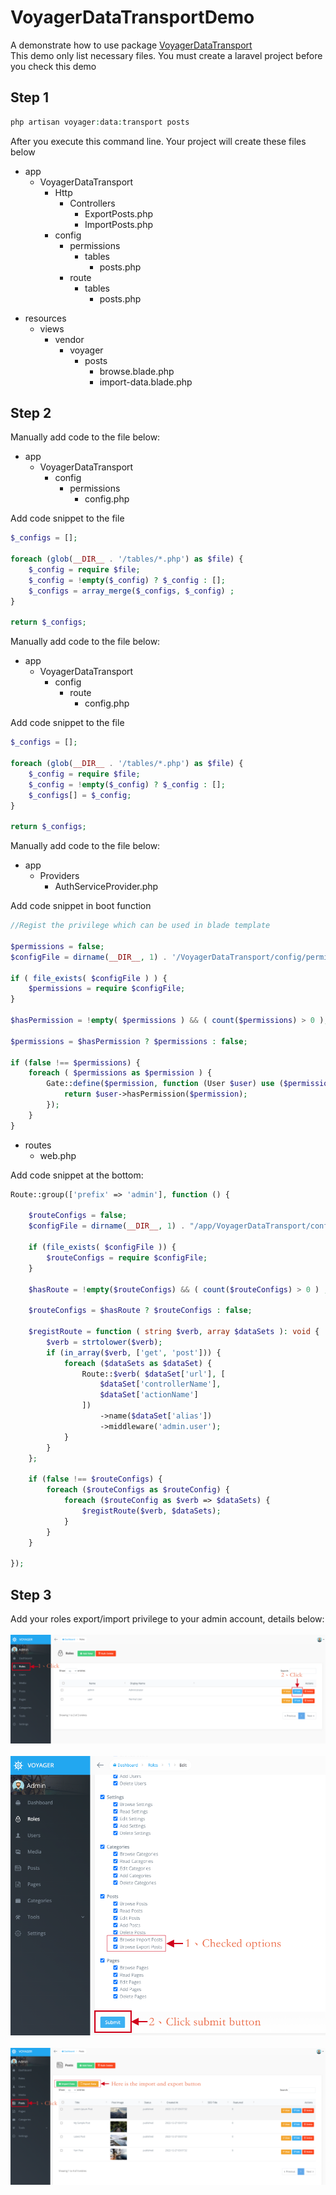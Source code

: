 # VoyagerDataTransportDemo
A demonstrate how to use package <a href="https://github.com/vanchao0519/VoyagerDataTransport">VoyagerDataTransport</a>
<br>
This demo only list necessary files. You must create a laravel project before you check this demo
## Step 1
```php
php artisan voyager:data:transport posts
```
After you execute this command line. Your project will create these files below
<ul>
    <li>app
      <ul>
        <li>VoyagerDataTransport
            <ul>
                <li>Http
                    <ul>
                        <li>Controllers
                            <ul>
                                <li>ExportPosts.php</li>
                                <li>ImportPosts.php</li>
                            </ul>
                        </li>
                    </ul>
                </li>
            </ul>
            <ul>
                <li>config
                    <ul>
                        <li>permissions
                            <ul>
                                <li>tables
                                <ul>
                                    <li>posts.php</li>
                                </ul>
                                </li>
                            </ul>
                        </li>
                    </ul>
                    <ul>
                        <li>route
                            <ul>
                                <li>tables
                                <ul>
                                    <li>posts.php</li>
                                </ul>
                                </li>
                            </ul>
                        </li>
                    </ul>
                </li>
            </ul>
        </li>
      </ul>
    </li>
</ul>
<ul>
    <li>resources
      <ul>
        <li>views
            <ul>
                <li>vendor
                    <ul>
                        <li>voyager
                            <ul>
                                <li>posts
                                    <ul>
                                        <li>browse.blade.php</li>
                                        <li>import-data.blade.php</li>
                                    </ul>
                                </li>
                            </ul>
                        </li>
                    </ul>
                </li>
            </ul>
        </li>
      </ul>
    </li>
</ul>

## Step 2
Manually add code to the file below:
<ul>
    <li>app
      <ul>
        <li>VoyagerDataTransport
            <ul>
                <li>config
                    <ul>
                        <li>permissions
                            <ul>
                                <li>config.php</li>
                            </ul>
                        </li>
                    </ul>
                </li>
            </ul>
        </li>
      </ul>
    </li>
</ul>

Add code snippet to the file
```php
$_configs = [];

foreach (glob(__DIR__ . '/tables/*.php') as $file) {
    $_config = require $file;
    $_config = !empty($_config) ? $_config : [];
    $_configs = array_merge($_configs, $_config) ;
}

return $_configs;
```
Manually add code to the file below:
<ul>
    <li>app
      <ul>
        <li>VoyagerDataTransport
            <ul>
                <li>config
                    <ul>
                        <li>route
                            <ul>
                                <li>config.php</li>
                            </ul>
                        </li>
                    </ul>
                </li>
            </ul>
        </li>
      </ul>
    </li>
</ul>

Add code snippet to the file
```php
$_configs = [];

foreach (glob(__DIR__ . '/tables/*.php') as $file) {
    $_config = require $file;
    $_config = !empty($_config) ? $_config : [];
    $_configs[] = $_config;
}

return $_configs;
```
Manually add code to the file below:
<ul>
    <li>app
        <ul>
            <li>Providers
                <ul>
                    <li>AuthServiceProvider.php</li>
                </ul>
            </li>
        </ul>
    </li>
</ul>

Add code snippet in boot function
```php
//Regist the privilege which can be used in blade template

$permissions = false;
$configFile = dirname(__DIR__, 1) . '/VoyagerDataTransport/config/permissions/config.php';

if ( file_exists( $configFile ) ) {
    $permissions = require $configFile;
}

$hasPermission = !empty( $permissions ) && ( count($permissions) > 0 );

$permissions = $hasPermission ? $permissions : false;

if (false !== $permissions) {
    foreach ( $permissions as $permission ) {
        Gate::define($permission, function (User $user) use ($permission) {
            return $user->hasPermission($permission);
        });
    }
}
```

<ul>
    <li>routes
        <ul>
            <li>
                web.php
            </li>
        </ul>
    </li>
</ul>

Add code snippet at the bottom:
```php
Route::group(['prefix' => 'admin'], function () {

    $routeConfigs = false;
    $configFile = dirname(__DIR__, 1) . "/app/VoyagerDataTransport/config/route/config.php";

    if (file_exists( $configFile )) {
        $routeConfigs = require $configFile;
    }

    $hasRoute = !empty($routeConfigs) && ( count($routeConfigs) > 0 ) ;

    $routeConfigs = $hasRoute ? $routeConfigs : false;

    $registRoute = function ( string $verb, array $dataSets ): void {
        $verb = strtolower($verb);
        if (in_array($verb, ['get', 'post'])) {
            foreach ($dataSets as $dataSet) {
                Route::$verb( $dataSet['url'], [
                    $dataSet['controllerName'],
                    $dataSet['actionName']
                ])
                    ->name($dataSet['alias'])
                    ->middleware('admin.user');
            }
        }
    };

    if (false !== $routeConfigs) {
        foreach ($routeConfigs as $routeConfig) {
            foreach ($routeConfig as $verb => $dataSets) {
                $registRoute($verb, $dataSets);
            }
        }
    }

});
```
## Step 3
Add your roles export/import privilege to your admin account, details below:
<br>
<br>
![gui-screen-shot-01](/guides/assets/images/screen-shot-01.png)
<br>
<br>
![gui-screen-shot-02](/guides/assets/images/screen-shot-02.png)
<br>
<br>
![gui-screen-shot-03](/guides/assets/images/screen-shot-03.png)
<br>
<br>

